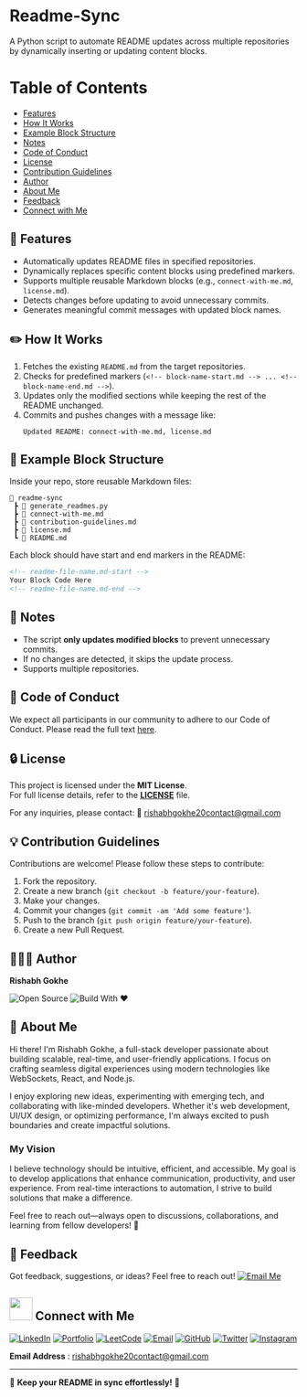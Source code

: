 # Readme-Sync

A Python script to automate README updates across multiple repositories by dynamically inserting or updating content blocks.

# Table of Contents

  - [Features](#-features)
  - [How It Works](#-how-it-works)
  - [Example Block Structure](#-example-block-structure)
  - [Notes](#-notes)
  - [Code of Conduct](#-code-of-conduct)
  - [License](#-license)
  - [Contribution Guidelines](#-contribution-guidelines)
  - [Author](#-author)
  - [About Me](#-about-me)
  - [Feedback](#-feedback)
  - [Connect with Me](#-connect-with-me)

## 🚀 Features

- Automatically updates README files in specified repositories.
- Dynamically replaces specific content blocks using predefined markers.
- Supports multiple reusable Markdown blocks (e.g., `connect-with-me.md`, `license.md`).
- Detects changes before updating to avoid unnecessary commits.
- Generates meaningful commit messages with updated block names.

## ✏️ How It Works
1. Fetches the existing `README.md` from the target repositories.
2. Checks for predefined markers (`<!-- block-name-start.md --> ... <!-- block-name-end.md -->`).
3. Updates only the modified sections while keeping the rest of the README unchanged.
4. Commits and pushes changes with a message like:
   ```
   Updated README: connect-with-me.md, license.md
   ```

## 📂 Example Block Structure
Inside your repo, store reusable Markdown files:
```
📂 readme-sync
 ┣ 📜 generate_readmes.py
 ┣ 📜 connect-with-me.md
 ┣ 📜 contribution-guidelines.md
 ┣ 📜 license.md
 ┗ 📜 README.md
```

Each block should have start and end markers in the README:
```markdown
<!-- readme-file-name.md-start -->
Your Block Code Here
<!-- readme-file-name.md-end -->
```

## 📌 Notes
- The script **only updates modified blocks** to prevent unnecessary commits.
- If no changes are detected, it skips the update process.
- Supports multiple repositories.

## 📜 Code of Conduct

We expect all participants in our community to adhere to our Code of Conduct. Please read the full text [here](CODE_OF_CONDUCT.md).

## 🔒 License

This project is licensed under the **MIT License**.  
For full license details, refer to the **[LICENSE](LICENSE)** file.  

For any inquiries, please contact: 📧 [rishabhgokhe20contact@gmail.com](mailto:rishabhgokhe20contact@gmail.com)

<!-- contribution-guidelines.md-start -->
## 💡 Contribution Guidelines

Contributions are welcome! Please follow these steps to contribute:
1. Fork the repository.
2. Create a new branch (`git checkout -b feature/your-feature`).
3. Make your changes.
4. Commit your changes (`git commit -am 'Add some feature'`).
5. Push to the branch (`git push origin feature/your-feature`).
6. Create a new Pull Request.
<!-- contribution-guidelines.md-end -->

<!-- author.md-start -->
## 👨🏻‍💻 Author

**Rishabh Gokhe**

![Open Source](https://img.shields.io/badge/Open%20Source-Lover-ff69b4?style=flat) ![Build With ❤️](https://img.shields.io/badge/Built%20With-%E2%9D%A4-red?style=flat)
<!-- author.md-end -->

<!-- about-me.md-start -->
## 🚀 About Me

Hi there! I'm Rishabh Gokhe, a full-stack developer passionate about building scalable, real-time, and user-friendly applications. I focus on crafting seamless digital experiences using modern technologies like WebSockets, React, and Node.js.

I enjoy exploring new ideas, experimenting with emerging tech, and collaborating with like-minded developers. Whether it's web development, UI/UX design, or optimizing performance, I'm always excited to push boundaries and create impactful solutions.

### My Vision

I believe technology should be intuitive, efficient, and accessible. My goal is to develop applications that enhance communication, productivity, and user experience. From real-time interactions to automation, I strive to build solutions that make a difference.

Feel free to reach out—always open to discussions, collaborations, and learning from fellow developers! 🚀
<!-- about-me.md-end -->

<!-- feedback.md-start -->
## 📨 Feedback

Got feedback, suggestions, or ideas? Feel free to reach out! [![Email Me](https://img.shields.io/badge/Email-Me-black?style=flat&logo=gmail&logoColor=white)](mailto:rishabhgokhe20contact@gmail.com)
<!-- feedback.md-end -->

<!-- connect-with-me.md-start -->
## <img src="https://i.giphy.com/media/v1.Y2lkPTc5MGI3NjExeWxuNTJlaTIwcWp6Mmx4ODl5dXgxbThqNnI5eWh3YmIwMnZhbWp5MyZlcD12MV9pbnRlcm5hbF9naWZfYnlfaWQmY3Q9cw/7NgYelDPXmzbzxrKsj/giphy.gif" width=40px /> Connect with Me

[![LinkedIn](https://img.shields.io/badge/LinkedIn-0A66C2?style=for-the-badge&logo=linkedin&logoColor=white)](https://linkedin.com/in/rishabh-gokhe-22168b287)
[![Portfolio](https://img.shields.io/badge/Portfolio-000000?style=for-the-badge&logo=outline&logoColor=white)](https://portfolio-rishabhgokhe.vercel.app/)
[![LeetCode](https://img.shields.io/badge/LeetCode-FFA116?style=for-the-badge&logo=leetcode&logoColor=white)](https://leetcode.com/u/rishabh_gokhe/)
[![Email](https://img.shields.io/badge/Email-D14836?style=for-the-badge&logo=gmail&logoColor=white)](mailto:rishabhgokhe20contact@gmail.com)
[![GitHub](https://img.shields.io/badge/GitHub-181717?style=for-the-badge&logo=github&logoColor=white)](https://github.com/rishabhgokhe)
[![Twitter](https://img.shields.io/badge/Twitter-1DA1F2?style=for-the-badge&logo=x&logoColor=white)](https://twitter.com/rishabhgokhe)
[![Instagram](https://img.shields.io/badge/Instagram-DD2A7B?style=for-the-badge&logo=instagram&logoColor=white)](https://www.instagram.com/rishabh_gokhe)

**Email Address** : [rishabhgokhe20contact@gmail.com](mailto:rishabhgokhe20contact@gmail.com)
<!-- connect-with-me.md-end -->

---

🚀 **Keep your README in sync effortlessly!** 🔄  